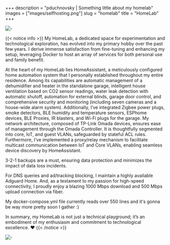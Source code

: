 +++
description = "pduchnovsky | Something little about my homelab"
images = ["images/selfhosting.png"]
slug = "homelab"
title = "HomeLab"
+++

![-](images/homelab.jpg "this is my playground")

{{< notice info >}}
My HomeLab, a dedicated space for experimentation and technological exploration, has evolved into my primary hobby over the past few years. I derive immense satisfaction from fine-tuning and enhancing my setup, leveraging Docker to host an array of services for both personal use and family benefit.

At the heart of my HomeLab lies HomeAssistant, a meticulously configured home automation system that I personally established throughout my entire residence. Among its capabilities are automatic management of a dehumidifier and heater in the standalone garage, intelligent house ventilation based on CO2 sensor readings, water leak detection with automatic shutoff, automation for external blinds, garage door control, and comprehensive security and monitoring (including seven cameras and a house-wide alarm system). Additionally, I’ve integrated Zigbee power plugs, smoke detectors, BLE humidity and temperature sensors, ESPhome devices, BLE Proxies, IR blasters, and Wi-Fi plugs for the garage. My network architecture, composed of TP-Link Omada devices, ensures ease of management through the Omada Controller. It is thoughtfully segmented into core, IoT, and guest VLANs, safeguarded by stateful ACL rules. Furthermore, I’ve implemented a proxy/relay mechanism to facilitate multicast communication between IoT and Core VLANs, enabling seamless device discovery by HomeAssistant.

3-2-1 backups are a must, ensuring data protection and minimizes the impact of data loss incidents.

For DNS queries and ad/tracking blocking, I maintain a highly available Adguard Home. And, as a testament to my passion for high-speed connectivity, I proudly enjoy a blazing 1000 Mbps download and 500 Mbps upload connection via fiber.

My docker-compose.yml file currently reads over 550 lines and it's gonna be way more pretty soon I gather :)

In summary, my HomeLab is not just a technical playground; it’s an embodiment of my enthusiasm and commitment to technological excellence. ❤️
{{< /notice >}}

![-](images/hass.jpg "homeassistant dashboard")
